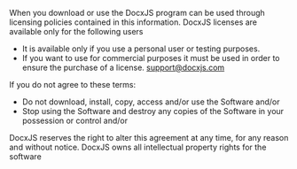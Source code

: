 When you download or use the DocxJS program can be used through licensing policies contained in this information.
DocxJS licenses are available only for the following users

- It is available only if you use a personal user or testing purposes.
- If you want to use for commercial purposes it must be used in order to ensure the purchase of a license. support@docxjs.com

If you do not agree to these terms:
- Do not download, install, copy, access and/or use the Software and/or
- Stop using the Software and destroy any copies of the Software in your possession or control and/or

DocxJS reserves the right to alter this agreement at any time, for any reason and without notice.
DocxJS owns all intellectual property rights for the software